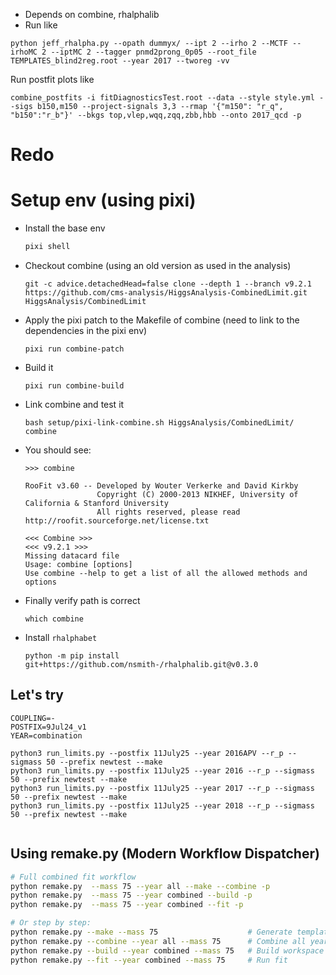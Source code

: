- Depends on combine, rhalphalib
- Run like 
```
python jeff_rhalpha.py --opath dummyx/ --ipt 2 --irho 2 --MCTF --irhoMC 2 --iptMC 2 --tagger pnmd2prong_0p05 --root_file TEMPLATES_blind2reg.root --year 2017 --tworeg -vv
```

Run postfit plots like 
```
combine_postfits -i fitDiagnosticsTest.root --data --style style.yml --sigs b150,m150 --project-signals 3,3 --rmap '{"m150": "r_q", "b150":"r_b"}' --bkgs top,vlep,wqq,zqq,zbb,hbb --onto 2017_qcd -p
```



# Redo

# Setup env (using pixi)

- Install the base env
    ```bash
    pixi shell
    ```
- Checkout combine (using an old version as used in the analysis)
    ```
    git -c advice.detachedHead=false clone --depth 1 --branch v9.2.1 https://github.com/cms-analysis/HiggsAnalysis-CombinedLimit.git HiggsAnalysis/CombinedLimit
    ```
- Apply the pixi patch to the Makefile of combine (need to link to the dependencies in the pixi env)
    ```
    pixi run combine-patch
    ```
- Build it 
    ```
    pixi run combine-build
    ```
- Link combine and test it 
    ```
    bash setup/pixi-link-combine.sh HiggsAnalysis/CombinedLimit/
    combine
    ```
- You should see:
    ```
    >>> combine

    RooFit v3.60 -- Developed by Wouter Verkerke and David Kirkby
                    Copyright (C) 2000-2013 NIKHEF, University of California & Stanford University
                    All rights reserved, please read http://roofit.sourceforge.net/license.txt

    <<< Combine >>>
    <<< v9.2.1 >>>
    Missing datacard file
    Usage: combine [options]
    Use combine --help to get a list of all the allowed methods and options
    ```
- Finally verify path is correct
    ```
    which combine
    ```
- Install `rhalphabet`
    ```
    python -m pip install git+https://github.com/nsmith-/rhalphalib.git@v0.3.0
    ```

## Let's try

```
COUPLING=-
POSTFIX=9Jul24_v1
YEAR=combination

python3 run_limits.py --postfix 11July25 --year 2016APV --r_p --sigmass 50 --prefix newtest --make
python3 run_limits.py --postfix 11July25 --year 2016 --r_p --sigmass 50 --prefix newtest --make
python3 run_limits.py --postfix 11July25 --year 2017 --r_p --sigmass 50 --prefix newtest --make
python3 run_limits.py --postfix 11July25 --year 2018 --r_p --sigmass 50 --prefix newtest --make


```

## Using remake.py (Modern Workflow Dispatcher)

```bash
# Full combined fit workflow
python remake.py  --mass 75 --year all --make --combine -p 
python remake.py  --mass 75 --year combined --build -p
python remake.py  --mass 75 --year combined --fit -p

# Or step by step:
python remake.py --make --mass 75                    # Generate templates
python remake.py --combine --year all --mass 75      # Combine all years  
python remake.py --build --year combined --mass 75   # Build workspace
python remake.py --fit --year combined --mass 75     # Run fit
```
